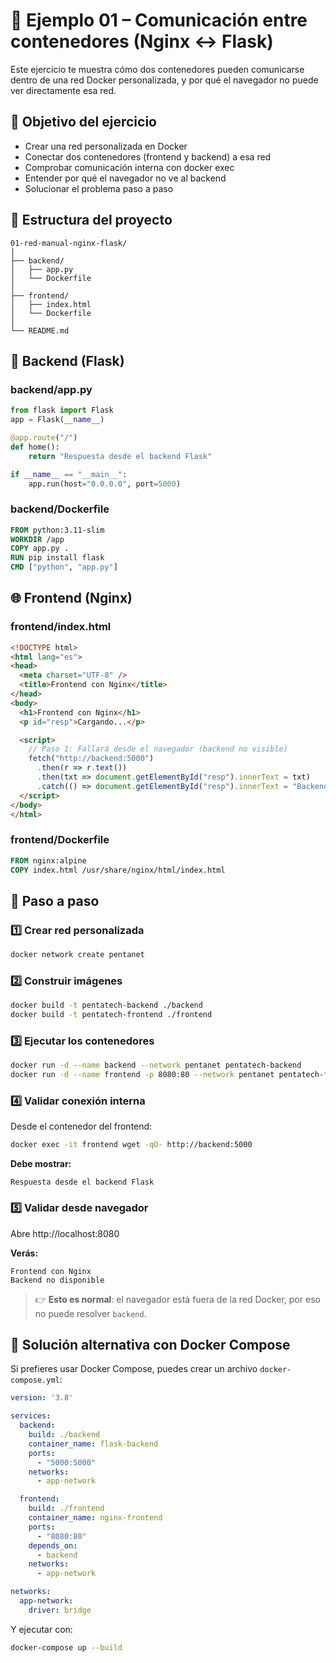# 🧱 Ejemplo 01 – Comunicación entre contenedores (Nginx ↔ Flask)

Este ejercicio te muestra cómo dos contenedores pueden comunicarse dentro de una red Docker personalizada, y por qué el navegador no puede ver directamente esa red.

## 🎯 Objetivo del ejercicio

- Crear una red personalizada en Docker
- Conectar dos contenedores (frontend y backend) a esa red
- Comprobar comunicación interna con docker exec
- Entender por qué el navegador no ve al backend
- Solucionar el problema paso a paso

## 🧩 Estructura del proyecto

```
01-red-manual-nginx-flask/
│
├── backend/
│   ├── app.py
│   └── Dockerfile
│
├── frontend/
│   ├── index.html
│   └── Dockerfile
│
└── README.md
```

## 🐍 Backend (Flask)

### backend/app.py

```python
from flask import Flask
app = Flask(__name__)

@app.route("/")
def home():
    return "Respuesta desde el backend Flask"

if __name__ == "__main__":
    app.run(host="0.0.0.0", port=5000)
```

### backend/Dockerfile

```dockerfile
FROM python:3.11-slim
WORKDIR /app
COPY app.py .
RUN pip install flask
CMD ["python", "app.py"]
```

## 🌐 Frontend (Nginx)

### frontend/index.html

```html
<!DOCTYPE html>
<html lang="es">
<head>
  <meta charset="UTF-8" />
  <title>Frontend con Nginx</title>
</head>
<body>
  <h1>Frontend con Nginx</h1>
  <p id="resp">Cargando...</p>

  <script>
    // Paso 1: Fallará desde el navegador (backend no visible)
    fetch("http://backend:5000")
      .then(r => r.text())
      .then(txt => document.getElementById("resp").innerText = txt)
      .catch(() => document.getElementById("resp").innerText = "Backend no disponible");
  </script>
</body>
</html>
```

### frontend/Dockerfile

```dockerfile
FROM nginx:alpine
COPY index.html /usr/share/nginx/html/index.html
```

## 🚀 Paso a paso

### 1️⃣ Crear red personalizada

```bash
docker network create pentanet
```

### 2️⃣ Construir imágenes

```bash
docker build -t pentatech-backend ./backend
docker build -t pentatech-frontend ./frontend
```

### 3️⃣ Ejecutar los contenedores

```bash
docker run -d --name backend --network pentanet pentatech-backend
docker run -d --name frontend -p 8080:80 --network pentanet pentatech-frontend
```

### 4️⃣ Validar conexión interna

Desde el contenedor del frontend:

```bash
docker exec -it frontend wget -qO- http://backend:5000
```

**Debe mostrar:**
```
Respuesta desde el backend Flask
```

### 5️⃣ Validar desde navegador

Abre http://localhost:8080

**Verás:**
```
Frontend con Nginx
Backend no disponible
```

> 👉 **Esto es normal**: el navegador está fuera de la red Docker, por eso no puede resolver `backend`.

## 🔧 Solución alternativa con Docker Compose

Si prefieres usar Docker Compose, puedes crear un archivo `docker-compose.yml`:

```yaml
version: '3.8'

services:
  backend:
    build: ./backend
    container_name: flask-backend
    ports:
      - "5000:5000"
    networks:
      - app-network

  frontend:
    build: ./frontend
    container_name: nginx-frontend
    ports:
      - "8080:80"
    depends_on:
      - backend
    networks:
      - app-network

networks:
  app-network:
    driver: bridge
```

Y ejecutar con:
```bash
docker-compose up --build
```